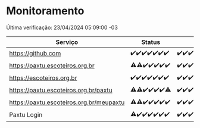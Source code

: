 # Monitoramento

Última verificação: 23/04/2024 05:09:00 -03

|Serviço|Status|Últimas 24h|
|---|---|---|
|https://github.com|<span title="2024-04-16: OK=24">✔️</span><span title="2024-04-17: OK=24">✔️</span><span title="2024-04-18: OK=24">✔️</span><span title="2024-04-19: OK=24">✔️</span><span title="2024-04-20: OK=24">✔️</span><span title="2024-04-21: OK=24">✔️</span><span title="2024-04-22: OK=8">✔️</span>|<span title="22/04/2024 05:09:00 -03 : 200">✔️</span><span title="22/04/2024 06:07:00 -03 : 200">✔️</span><span title="22/04/2024 07:08:00 -03 : 200">✔️</span><span title="22/04/2024 08:03:00 -03 : 200">✔️</span><span title="22/04/2024 09:12:00 -03 : 200">✔️</span><span title="22/04/2024 10:07:00 -03 : 200">✔️</span><span title="22/04/2024 11:06:00 -03 : 200">✔️</span><span title="22/04/2024 12:06:00 -03 : 200">✔️</span><span title="22/04/2024 13:08:00 -03 : 200">✔️</span><span title="22/04/2024 14:04:00 -03 : 200">✔️</span><span title="22/04/2024 15:07:00 -03 : 200">✔️</span><span title="22/04/2024 16:02:00 -03 : 200">✔️</span><span title="22/04/2024 17:07:00 -03 : 200">✔️</span><span title="22/04/2024 18:04:00 -03 : 200">✔️</span><span title="22/04/2024 19:07:00 -03 : 200">✔️</span><span title="22/04/2024 20:06:00 -03 : 200">✔️</span><span title="22/04/2024 21:31:00 -03 : 200">✔️</span><span title="22/04/2024 22:42:00 -03 : 200">✔️</span><span title="22/04/2024 23:18:00 -03 : 200">✔️</span><span title="23/04/2024 00:07:00 -03 : 200">✔️</span><span title="23/04/2024 01:07:00 -03 : 200">✔️</span><span title="23/04/2024 02:06:00 -03 : 200">✔️</span><span title="23/04/2024 03:08:00 -03 : 200">✔️</span><span title="23/04/2024 04:06:00 -03 : 200">✔️</span><span title="23/04/2024 05:08:00 -03 : 200">✔️</span>|
|https://paxtu.escoteiros.org.br|<span title="2024-04-16: OK=23, Falhas=1">⚠️</span><span title="2024-04-17: OK=22, Falhas=2">⚠️</span><span title="2024-04-18: OK=24">✔️</span><span title="2024-04-19: OK=24">✔️</span><span title="2024-04-20: OK=24">✔️</span><span title="2024-04-21: OK=24">✔️</span><span title="2024-04-22: OK=8">✔️</span>|<span title="22/04/2024 05:09:00 -03 : 200">✔️</span><span title="22/04/2024 06:07:00 -03 : 200">✔️</span><span title="22/04/2024 07:08:00 -03 : 200">✔️</span><span title="22/04/2024 08:03:00 -03 : 200">✔️</span><span title="22/04/2024 09:12:00 -03 : 502">❌</span><span title="22/04/2024 10:07:00 -03 : 200">✔️</span><span title="22/04/2024 11:06:00 -03 : 200">✔️</span><span title="22/04/2024 12:06:00 -03 : 200">✔️</span><span title="22/04/2024 13:08:00 -03 : 200">✔️</span><span title="22/04/2024 14:04:00 -03 : 200">✔️</span><span title="22/04/2024 15:07:00 -03 : 200">✔️</span><span title="22/04/2024 16:02:00 -03 : 200">✔️</span><span title="22/04/2024 17:07:00 -03 : 200">✔️</span><span title="22/04/2024 18:04:00 -03 : 200">✔️</span><span title="22/04/2024 19:07:00 -03 : 200">✔️</span><span title="22/04/2024 20:06:00 -03 : 200">✔️</span><span title="22/04/2024 21:31:00 -03 : 200">✔️</span><span title="22/04/2024 22:42:00 -03 : 200">✔️</span><span title="22/04/2024 23:18:00 -03 : 200">✔️</span><span title="23/04/2024 00:07:00 -03 : 200">✔️</span><span title="23/04/2024 01:07:00 -03 : 200">✔️</span><span title="23/04/2024 02:06:00 -03 : 200">✔️</span><span title="23/04/2024 03:08:00 -03 : 200">✔️</span><span title="23/04/2024 04:06:00 -03 : 200">✔️</span><span title="23/04/2024 05:08:00 -03 : 200">✔️</span>|
|https://escoteiros.org.br|<span title="2024-04-16: OK=24">✔️</span><span title="2024-04-17: OK=24">✔️</span><span title="2024-04-18: OK=24">✔️</span><span title="2024-04-19: OK=24">✔️</span><span title="2024-04-20: OK=24">✔️</span><span title="2024-04-21: OK=24">✔️</span><span title="2024-04-22: OK=8">✔️</span>|<span title="22/04/2024 05:09:00 -03 : 200">✔️</span><span title="22/04/2024 06:07:00 -03 : 200">✔️</span><span title="22/04/2024 07:08:00 -03 : 200">✔️</span><span title="22/04/2024 08:03:00 -03 : 200">✔️</span><span title="22/04/2024 09:12:00 -03 : 200">✔️</span><span title="22/04/2024 10:07:00 -03 : 200">✔️</span><span title="22/04/2024 11:06:00 -03 : 200">✔️</span><span title="22/04/2024 12:06:00 -03 : 200">✔️</span><span title="22/04/2024 13:08:00 -03 : 200">✔️</span><span title="22/04/2024 14:04:00 -03 : 200">✔️</span><span title="22/04/2024 15:07:00 -03 : 200">✔️</span><span title="22/04/2024 16:02:00 -03 : 200">✔️</span><span title="22/04/2024 17:07:00 -03 : 200">✔️</span><span title="22/04/2024 18:04:00 -03 : 200">✔️</span><span title="22/04/2024 19:07:00 -03 : 200">✔️</span><span title="22/04/2024 20:06:00 -03 : 200">✔️</span><span title="22/04/2024 21:31:00 -03 : 200">✔️</span><span title="22/04/2024 22:42:00 -03 : 200">✔️</span><span title="22/04/2024 23:18:00 -03 : 200">✔️</span><span title="23/04/2024 00:07:00 -03 : 200">✔️</span><span title="23/04/2024 01:07:00 -03 : 200">✔️</span><span title="23/04/2024 02:06:00 -03 : 200">✔️</span><span title="23/04/2024 03:08:00 -03 : 200">✔️</span><span title="23/04/2024 04:06:00 -03 : 200">✔️</span><span title="23/04/2024 05:08:00 -03 : 200">✔️</span>|
|https://paxtu.escoteiros.org.br/paxtu|<span title="2024-04-16: OK=23, Falhas=1">⚠️</span><span title="2024-04-17: OK=23, Falhas=1">⚠️</span><span title="2024-04-18: OK=24">✔️</span><span title="2024-04-19: OK=24">✔️</span><span title="2024-04-20: OK=24">✔️</span><span title="2024-04-21: OK=24">✔️</span><span title="2024-04-22: OK=7, Falhas=1">⚠️</span>|<span title="22/04/2024 05:09:00 -03 : 200">✔️</span><span title="22/04/2024 06:07:00 -03 : 200">✔️</span><span title="22/04/2024 07:08:00 -03 : 200">✔️</span><span title="22/04/2024 08:03:00 -03 : 200">✔️</span><span title="22/04/2024 09:12:00 -03 : 502">❌</span><span title="22/04/2024 10:07:00 -03 : 200">✔️</span><span title="22/04/2024 11:06:00 -03 : 200">✔️</span><span title="22/04/2024 12:07:00 -03 : 200">✔️</span><span title="22/04/2024 13:08:00 -03 : 200">✔️</span><span title="22/04/2024 14:04:00 -03 : 200">✔️</span><span title="22/04/2024 15:07:00 -03 : 200">✔️</span><span title="22/04/2024 16:02:00 -03 : 200">✔️</span><span title="22/04/2024 17:07:00 -03 : 200">✔️</span><span title="22/04/2024 18:04:00 -03 : 200">✔️</span><span title="22/04/2024 19:07:00 -03 : 200">✔️</span><span title="22/04/2024 20:06:00 -03 : 200">✔️</span><span title="22/04/2024 21:31:00 -03 : 200">✔️</span><span title="22/04/2024 22:42:00 -03 : 200">✔️</span><span title="22/04/2024 23:18:00 -03 : 200">✔️</span><span title="23/04/2024 00:07:00 -03 : 200">✔️</span><span title="23/04/2024 01:07:00 -03 : 200">✔️</span><span title="23/04/2024 02:06:00 -03 : 200">✔️</span><span title="23/04/2024 03:08:00 -03 : 200">✔️</span><span title="23/04/2024 04:06:00 -03 : 200">✔️</span><span title="23/04/2024 05:08:00 -03 : 200">✔️</span>|
|https://paxtu.escoteiros.org.br/meupaxtu|<span title="2024-04-16: OK=23, Falhas=1">⚠️</span><span title="2024-04-17: OK=23, Falhas=1">⚠️</span><span title="2024-04-18: OK=24">✔️</span><span title="2024-04-19: OK=24">✔️</span><span title="2024-04-20: OK=24">✔️</span><span title="2024-04-21: OK=24">✔️</span><span title="2024-04-22: OK=8">✔️</span>|<span title="22/04/2024 05:09:00 -03 : 200">✔️</span><span title="22/04/2024 06:07:00 -03 : 200">✔️</span><span title="22/04/2024 07:08:00 -03 : 200">✔️</span><span title="22/04/2024 08:03:00 -03 : 200">✔️</span><span title="22/04/2024 09:12:00 -03 : 502">❌</span><span title="22/04/2024 10:07:00 -03 : 200">✔️</span><span title="22/04/2024 11:06:00 -03 : 200">✔️</span><span title="22/04/2024 12:07:00 -03 : 200">✔️</span><span title="22/04/2024 13:08:00 -03 : 200">✔️</span><span title="22/04/2024 14:04:00 -03 : 200">✔️</span><span title="22/04/2024 15:07:00 -03 : 200">✔️</span><span title="22/04/2024 16:02:00 -03 : 200">✔️</span><span title="22/04/2024 17:07:00 -03 : 200">✔️</span><span title="22/04/2024 18:04:00 -03 : 200">✔️</span><span title="22/04/2024 19:07:00 -03 : 200">✔️</span><span title="22/04/2024 20:06:00 -03 : 200">✔️</span><span title="22/04/2024 21:31:00 -03 : 200">✔️</span><span title="22/04/2024 22:42:00 -03 : 200">✔️</span><span title="22/04/2024 23:18:00 -03 : 200">✔️</span><span title="23/04/2024 00:07:00 -03 : 200">✔️</span><span title="23/04/2024 01:07:00 -03 : 200">✔️</span><span title="23/04/2024 02:06:00 -03 : 200">✔️</span><span title="23/04/2024 03:08:00 -03 : 200">✔️</span><span title="23/04/2024 04:06:00 -03 : 200">✔️</span><span title="23/04/2024 05:08:00 -03 : 200">✔️</span>|
|Paxtu Login|<span title="2024-04-16: OK=23, Falhas=1">⚠️</span><span title="2024-04-17: OK=24">✔️</span><span title="2024-04-18: OK=24">✔️</span><span title="2024-04-19: OK=24">✔️</span><span title="2024-04-20: OK=24">✔️</span><span title="2024-04-21: OK=24">✔️</span><span title="2024-04-22: OK=8">✔️</span>|<span title="22/04/2024 05:09:00 -03 : 200">✔️</span><span title="22/04/2024 06:07:00 -03 : 200">✔️</span><span title="22/04/2024 07:08:00 -03 : 200">✔️</span><span title="22/04/2024 08:03:00 -03 : 200">✔️</span><span title="22/04/2024 09:12:00 -03 : 502">❌</span><span title="22/04/2024 10:07:00 -03 : 200">✔️</span><span title="22/04/2024 11:06:00 -03 : 200">✔️</span><span title="22/04/2024 12:07:00 -03 : 200">✔️</span><span title="22/04/2024 13:08:00 -03 : 200">✔️</span><span title="22/04/2024 14:04:00 -03 : 200">✔️</span><span title="22/04/2024 15:07:00 -03 : 200">✔️</span><span title="22/04/2024 16:02:00 -03 : 200">✔️</span><span title="22/04/2024 17:07:00 -03 : 200">✔️</span><span title="22/04/2024 18:04:00 -03 : 200">✔️</span><span title="22/04/2024 19:07:00 -03 : 200">✔️</span><span title="22/04/2024 20:06:00 -03 : 200">✔️</span><span title="22/04/2024 21:31:00 -03 : 200">✔️</span><span title="22/04/2024 22:42:00 -03 : 200">✔️</span><span title="22/04/2024 23:18:00 -03 : 200">✔️</span><span title="23/04/2024 00:07:00 -03 : 200">✔️</span><span title="23/04/2024 01:08:00 -03 : 200">✔️</span><span title="23/04/2024 02:06:00 -03 : 200">✔️</span><span title="23/04/2024 03:08:00 -03 : 200">✔️</span><span title="23/04/2024 04:06:00 -03 : 200">✔️</span><span title="23/04/2024 05:08:00 -03 : 200">✔️</span>|
